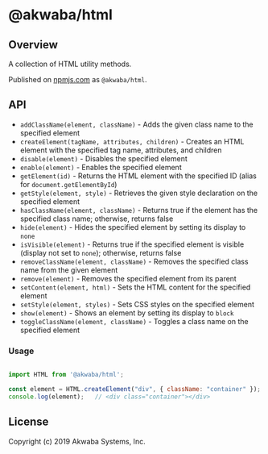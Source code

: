 # @akwaba/html

## Overview

A collection of HTML utility methods.

Published on [npmjs.com](https://www.npmjs.com) as `@akwaba/html`.


## API

- `addClassName(element, className)` - Adds the given class name to the specified element
- `createElement(tagName, attributes, children)` - Creates an HTML element with the specified tag name, attributes, and children
- `disable(element)` - Disables the specified element
- `enable(element)` - Enables the specified element
- `getElement(id)` - Returns the HTML element with the specified ID (alias for `document.getElementById`)
- `getStyle(element, style)` - Retrieves the given style declaration on the specified element
- `hasClassName(element, className)` - Returns true if the element has the specified class name; otherwise, returns false
- `hide(element)` - Hides the specified element by setting its display to `none`
- `isVisible(element)` - Returns true if the specified element is visible (display not set to `none`); otherwise, returns false
- `removeClassName(element, className)` - Removes the specified class name from the given element
- `remove(element)` - Removes the specified element from its parent
- `setContent(element, html)` - Sets the HTML content for the specified element
- `setStyle(element, styles)` - Sets CSS styles on the specified element
- `show(element)` - Shows an element by setting its display to `block`
- `toggleClassName(element, className)` - Toggles a class name on the specified element


### Usage

```js

import HTML from '@akwaba/html';

const element = HTML.createElement("div", { className: "container" });
console.log(element);   // <div class="container"></div>

```


## License
Copyright (c) 2019 Akwaba Systems, Inc.
